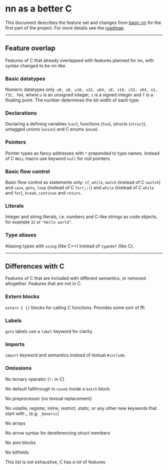 # nn as a better C

This document describes the feature set and changes from [basic nn](./0300_BASIC_NN.md) for the first part of the project. For more details see the [roadmap](../ROADMAP.md).

---

## Feature overlap
Features of C that already overlapped with features planned for nn, with syntax changed to be nn-like.

### Basic datatypes
Numeric datatypes only. `u0, u8, u16, u32, u64, s8, s16, s32, s64, u1, f32, f64`, where `u` is an unsigned integer, `s` is a signed integer and `f` is a floating point. The number determines the bit width of each type.

### Declarations
Declaring a defining variables (`var`), functions (`fun`), structs (`struct`), untagged unions (`union`) and C enums (`enum`).

### Pointers
Pointer types as fancy addresses with `*` prepended to type names. Instead of C `NULL` macro use keyword `null` for null pointers.

### Basic flow control
Basic flow control as statements only: `if`, `while`, `match` (instead of C `switch`) and `case`, `goto`, `loop` (instead of C `for(;;)`) and `while` (instead of C `while` and `for`), `break`, `continue` and `return`.

### Literals
Integer and string literals, i.e. numbers and C-like strings as code objects, for example `32` or `"Hello world"`.

### Type aliases
Aliasing types with `using` (like C++) instead of `typedef` (like C).

---

## Differences with C
Features of C that are included with different semantics, or removed altogether. Features that are not in C.

### Extern blocks
`extern C {}` blocks for calling C functions. Provides some sort of ffi.

### Labels
`goto` labels use a `label` keyword for clarity.

### Imports
`import` keyword and semantics instead of textual `#include`.

### Omissions
No ternary operator (`?:` in C)

No default fallthrough in `case`s inside a `match` block

No preprocessor (no textual replacement)

No volatile, register, inline, restrict, static, or any other new keywords that start with _ (e.g. `_Generic`)

No arrays

No arrow syntax for dereferencing struct members

No asm blocks

No bitfields

This list is not exhaustive, C has _a lot_ of features
